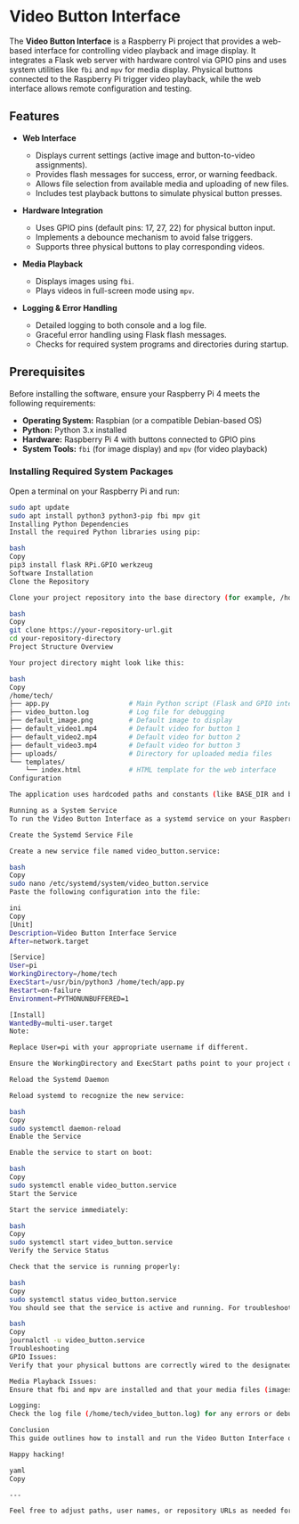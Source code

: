 # Video Button Interface

The **Video Button Interface** is a Raspberry Pi project that provides a web-based interface for controlling video playback and image display. It integrates a Flask web server with hardware control via GPIO pins and uses system utilities like `fbi` and `mpv` for media display. Physical buttons connected to the Raspberry Pi trigger video playback, while the web interface allows remote configuration and testing.

## Features

- **Web Interface**
  - Displays current settings (active image and button-to-video assignments).
  - Provides flash messages for success, error, or warning feedback.
  - Allows file selection from available media and uploading of new files.
  - Includes test playback buttons to simulate physical button presses.

- **Hardware Integration**
  - Uses GPIO pins (default pins: 17, 27, 22) for physical button input.
  - Implements a debounce mechanism to avoid false triggers.
  - Supports three physical buttons to play corresponding videos.

- **Media Playback**
  - Displays images using `fbi`.
  - Plays videos in full-screen mode using `mpv`.

- **Logging & Error Handling**
  - Detailed logging to both console and a log file.
  - Graceful error handling using Flask flash messages.
  - Checks for required system programs and directories during startup.

## Prerequisites

Before installing the software, ensure your Raspberry Pi 4 meets the following requirements:

- **Operating System:** Raspbian (or a compatible Debian-based OS)
- **Python:** Python 3.x installed
- **Hardware:** Raspberry Pi 4 with buttons connected to GPIO pins
- **System Tools:** `fbi` (for image display) and `mpv` (for video playback)

### Installing Required System Packages

Open a terminal on your Raspberry Pi and run:

```bash
sudo apt update
sudo apt install python3 python3-pip fbi mpv git
Installing Python Dependencies
Install the required Python libraries using pip:

bash
Copy
pip3 install flask RPi.GPIO werkzeug
Software Installation
Clone the Repository

Clone your project repository into the base directory (for example, /home/tech):

bash
Copy
git clone https://your-repository-url.git
cd your-repository-directory
Project Structure Overview

Your project directory might look like this:

bash
Copy
/home/tech/
├── app.py                    # Main Python script (Flask and GPIO integration)
├── video_button.log          # Log file for debugging
├── default_image.png         # Default image to display
├── default_video1.mp4        # Default video for button 1
├── default_video2.mp4        # Default video for button 2
├── default_video3.mp4        # Default video for button 3
├── uploads/                  # Directory for uploaded media files
└── templates/
    └── index.html            # HTML template for the web interface
Configuration

The application uses hardcoded paths and constants (like BASE_DIR and button GPIO pins) in app.py. Modify these values if your setup differs.

Running as a System Service
To run the Video Button Interface as a systemd service on your Raspberry Pi 4, follow these steps:

Create the Systemd Service File

Create a new service file named video_button.service:

bash
Copy
sudo nano /etc/systemd/system/video_button.service
Paste the following configuration into the file:

ini
Copy
[Unit]
Description=Video Button Interface Service
After=network.target

[Service]
User=pi
WorkingDirectory=/home/tech
ExecStart=/usr/bin/python3 /home/tech/app.py
Restart=on-failure
Environment=PYTHONUNBUFFERED=1

[Install]
WantedBy=multi-user.target
Note:

Replace User=pi with your appropriate username if different.

Ensure the WorkingDirectory and ExecStart paths point to your project directory and main script (app.py).

Reload the Systemd Daemon

Reload systemd to recognize the new service:

bash
Copy
sudo systemctl daemon-reload
Enable the Service

Enable the service to start on boot:

bash
Copy
sudo systemctl enable video_button.service
Start the Service

Start the service immediately:

bash
Copy
sudo systemctl start video_button.service
Verify the Service Status

Check that the service is running properly:

bash
Copy
sudo systemctl status video_button.service
You should see that the service is active and running. For troubleshooting, consult the logs using:

bash
Copy
journalctl -u video_button.service
Troubleshooting
GPIO Issues:
Verify that your physical buttons are correctly wired to the designated GPIO pins (default: 17, 27, 22).

Media Playback Issues:
Ensure that fbi and mpv are installed and that your media files (images and videos) are located in the expected directories.

Logging:
Check the log file (/home/tech/video_button.log) for any errors or debugging information.

Conclusion
This guide outlines how to install and run the Video Button Interface on a Raspberry Pi 4 as a system service. The system integrates a Flask-based web interface with physical button controls via GPIO, allowing for flexible media playback control. For further customization or troubleshooting, refer to the project source code and log files.

Happy hacking!

yaml
Copy

---

Feel free to adjust paths, user names, or repository URLs as needed for your setup. This document sho
